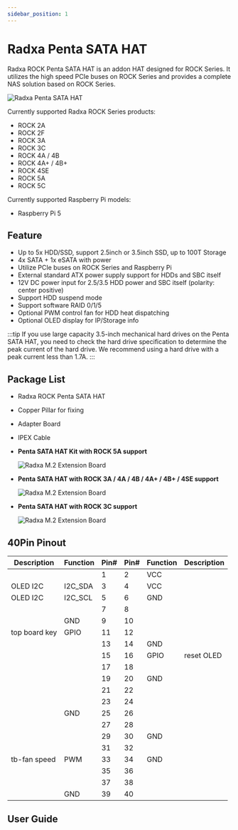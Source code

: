 ```yaml
---
sidebar_position: 1
---
```


# Radxa Penta SATA HAT

Radxa ROCK Penta SATA HAT is an addon HAT designed for ROCK Series. It utilizes the high speed PCIe buses on ROCK Series and provides a complete NAS solution based on ROCK Series.

![Radxa Penta SATA HAT](/img/accessories/penta-sata-hat-01.webp)

Currently supported Radxa ROCK Series products:

- ROCK 2A
- ROCK 2F
- ROCK 3A
- ROCK 3C
- ROCK 4A / 4B
- ROCK 4A+ / 4B+
- ROCK 4SE
- ROCK 5A
- ROCK 5C

Currently supported Raspberry Pi models:

- Raspberry Pi 5

## Feature

- Up to 5x HDD/SSD, support 2.5inch or 3.5inch SSD, up to 100T Storage
- 4x SATA + 1x eSATA with power
- Utilize PCIe buses on ROCK Series and Raspberry Pi
- External standard ATX power supply support for HDDs and SBC itself
- 12V DC power input for 2.5/3.5 HDD power and SBC itself (polarity: center positive)
- Support HDD suspend mode
- Support software RAID 0/1/5
- Optional PWM control fan for HDD heat dispatching
- Optional OLED display for IP/Storage info

:::tip
If you use large capacity 3.5-inch mechanical hard drives on the Penta SATA HAT, you need to check the hard drive specification to determine the peak current of the hard drive. We recommend using a hard drive with a peak current less than 1.7A.
:::

## Package List

- Radxa ROCK Penta SATA HAT
- Copper Pillar for fixing
- Adapter Board
- IPEX Cable

- **Penta SATA HAT Kit with ROCK 5A support**

  ![Radxa M.2 Extension Board](/img/accessories/penta-sata-hat-02.webp)

- **Penta SATA HAT with ROCK 3A / 4A / 4B / 4A+ / 4B+ / 4SE support**

  ![Radxa M.2 Extension Board](/img/accessories/penta-sata-hat-03.webp)

- **Penta SATA HAT with ROCK 3C support**

  ![Radxa M.2 Extension Board](/img/accessories/penta-sata-hat-04.webp)

## 40Pin Pinout

| Description   | Function | Pin# | Pin# | Function | Description |
| ------------- | -------- | ---- | ---- | -------- | ----------- |
|               |          | 1    | 2    | VCC      |             |
| OLED I2C      | I2C_SDA  | 3    | 4    | VCC      |             |
| OLED I2C      | I2C_SCL  | 5    | 6    | GND      |             |
|               |          | 7    | 8    |          |             |
|               | GND      | 9    | 10   |          |             |
| top board key | GPIO     | 11   | 12   |          |             |
|               |          | 13   | 14   | GND      |             |
|               |          | 15   | 16   | GPIO     | reset OLED  |
|               |          | 17   | 18   |          |             |
|               |          | 19   | 20   | GND      |             |
|               |          | 21   | 22   |          |             |
|               |          | 23   | 24   |          |             |
|               | GND      | 25   | 26   |          |             |
|               |          | 27   | 28   |          |             |
|               |          | 29   | 30   | GND      |             |
|               |          | 31   | 32   |          |             |
| tb-fan speed  | PWM      | 33   | 34   | GND      |             |
|               |          | 35   | 36   |          |             |
|               |          | 37   | 38   |          |             |
|               | GND      | 39   | 40   |          |             |

## User Guide

<DocCardList />
